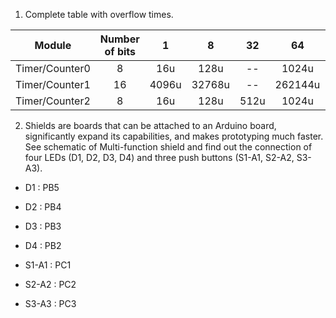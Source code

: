 1. Complete table with overflow times.

|   **Module**   | **Number of bits** | **1** | **8**  | **32** | **64**  | **128** | **256**  | **1024** |
| :------------: | :----------------: | :---: | :----: | :----: | :-----: | :-----: | :------: | :------: |
| Timer/Counter0 |         8          |  16u  |  128u  |   --   |  1024u  |   --    |  4096u   |  16384u  |
| Timer/Counter1 |         16         | 4096u | 32768u |   --   | 262144u |   --    | 1048576u | 4194303u |
| Timer/Counter2 |         8          |  16u  |  128u  |  512u  |  1024u  |  2048u  |  4096u   |  16384u  |

2. Shields are boards that can be attached to an Arduino board, significantly expand its capabilities, and makes prototyping much faster. See schematic of Multi-function shield and find out the connection of four LEDs (D1, D2, D3, D4) and three push buttons (S1-A1, S2-A2, S3-A3).

- D1 : PB5
- D2 : PB4
- D3 : PB3
- D4 : PB2

- S1-A1 : PC1
- S2-A2 : PC2
- S3-A3 : PC3

